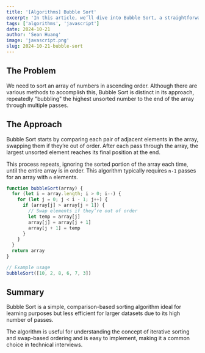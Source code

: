 ```yaml
---
title: '[Algorithms] Bubble Sort'
excerpt: 'In this article, we’ll dive into Bubble Sort, a straightforward sorting algorithm often encountered in coding interviews. We’ll discuss how it works, go through an example, and examine a JavaScript implementation of the algorithm.'
tags: ['algorithms', 'javascript']
date: 2024-10-21
author: 'Sean Huang'
image: 'javascript.png'
slug: 2024-10-21-bubble-sort
---
```


## The Problem

We need to sort an array of numbers in ascending order. Although there are various methods to accomplish this, Bubble Sort is distinct in its approach, repeatedly "bubbling" the highest unsorted number to the end of the array through multiple passes.

## The Approach

Bubble Sort starts by comparing each pair of adjacent elements in the array, swapping them if they’re out of order. After each pass through the array, the largest unsorted element reaches its final position at the end.

This process repeats, ignoring the sorted portion of the array each time, until the entire array is in order. This algorithm typically requires `n-1` passes for an array with `n` elements.

```javascript
function bubbleSort(array) {
  for (let i = array.length; i > 0; i--) {
    for (let j = 0; j < i - 1; j++) {
      if (array[j] > array[j + 1]) {
        // Swap elements if they’re out of order
        let temp = array[j]
        array[j] = array[j + 1]
        array[j + 1] = temp
      }
    }
  }
  return array
}

// Example usage
bubbleSort([10, 2, 8, 6, 7, 3])
```

## Summary

Bubble Sort is a simple, comparison-based sorting algorithm ideal for learning purposes but less efficient for larger datasets due to its high number of passes.

The algorithm is useful for understanding the concept of iterative sorting and swap-based ordering and is easy to implement, making it a common choice in technical interviews.
